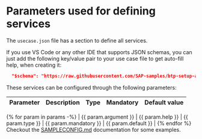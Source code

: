 # Parameters used for defining services

The `usecase.json` file has a section to define all services. 

If you use VS Code or any other IDE that supports JSON schemas, you can just add the following key/value pair to your use case file to get auto-fill help, when creating it:

````json
  "$schema": "https://raw.githubusercontent.com/SAP-samples/btp-setup-automator/main/schemas/btpsa-parameters.json",
````

These services can be configured through the following parameters:

| Parameter | Description | Type  | Mandatory | Default value |
|---|---|---|---|---|
{% for param in params -%}
| {{ param.argument }} | {{ param.help }} | {{ param.type }} | {{ param.mandatory }} | {{ param.default }} |
{% endfor %}
Checkout the [SAMPLECONFIG.md](/docs/SAMPLECONFIG.md) documentation for some examples.
